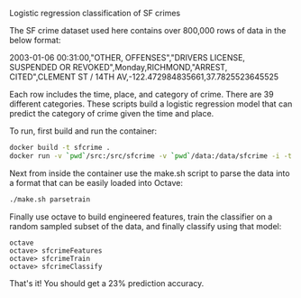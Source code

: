 Logistic regression classification of SF crimes

The SF crime dataset used here contains over 800,000 rows of data in the below
format:

2003-01-06 00:31:00,"OTHER, OFFENSES","DRIVERS LICENSE, SUSPENDED OR REVOKED",Monday,RICHMOND,"ARREST, CITED",CLEMENT ST / 14TH AV,-122.472984835661,37.7825523645525

Each row includes the time, place, and category of crime. There are 39 different
categories. These scripts build a logistic regression model that can predict the
category of crime given the time and place.

To run, first build and run the container:

```bash
docker build -t sfcrime .
docker run -v `pwd`/src:/src/sfcrime -v `pwd`/data:/data/sfcrime -i -t docker bash
```

Next from inside the container use the make.sh script to parse the data into a
format that can be easily loaded into Octave:

```bash
./make.sh parsetrain
```

Finally use octave to build engineered features, train the classifier on a
random sampled subset of the data, and finally classify using that model:

```
octave
octave> sfcrimeFeatures
octave> sfcrimeTrain
octave> sfcrimeClassify
```

That's it! You should get a 23% prediction accuracy.

